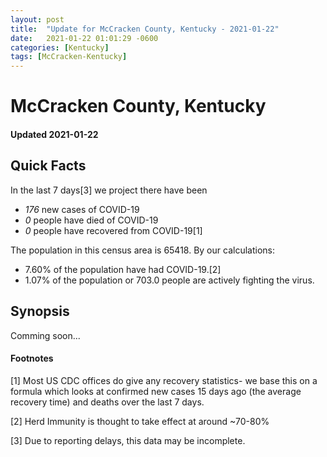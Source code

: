 ```yaml
---
layout: post
title:  "Update for McCracken County, Kentucky - 2021-01-22"
date:   2021-01-22 01:01:29 -0600
categories: [Kentucky]
tags: [McCracken-Kentucky]
---
```


# McCracken County, Kentucky
#### Updated 2021-01-22

## Quick Facts

In the last 7 days[3] we project there have been
- *176* new cases of COVID-19
- *0* people have died of COVID-19
- *0* people have recovered from COVID-19[1]

The population in this census area is 65418. By our calculations:
- 7.60% of the population have had COVID-19.[2]
- 1.07% of the population or 703.0 people are actively fighting the virus.

## Synopsis

Comming soon...


#### Footnotes

[1] Most US CDC offices do give any recovery statistics- we base this on a formula which looks at confirmed new cases
15 days ago (the average recovery time) and deaths over the last 7 days.

[2] Herd Immunity is thought to take effect at around ~70-80%

[3] Due to reporting delays, this data may be incomplete.
 
    